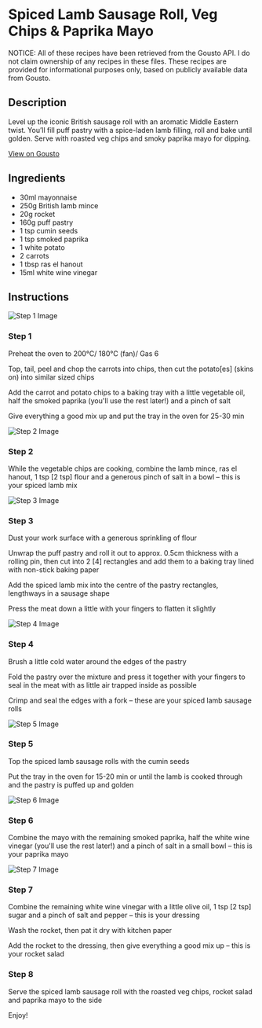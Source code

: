 # Spiced Lamb Sausage Roll, Veg Chips & Paprika Mayo

NOTICE: All of these recipes have been retrieved from the Gousto API. I do not claim ownership of any recipes in these files. These recipes are provided for informational purposes only, based on publicly available data from Gousto.

## Description

Level up the iconic British sausage roll with an aromatic Middle Eastern twist. You’ll fill puff pastry with a spice-laden lamb filling, roll and bake until golden. Serve with roasted veg chips and smoky paprika mayo for dipping. 


[View on Gousto](https://www.gousto.co.uk/recipes/cookbook/spiced-lamb-sausage-roll-veg-chips-paprika-mayo)

## Ingredients

- 30ml mayonnaise
- 250g British lamb mince
- 20g rocket
- 160g puff pastry
- 1 tsp cumin seeds
- 1 tsp smoked paprika
- 1 white potato
- 2 carrots
- 1 tbsp ras el hanout
- 15ml white wine vinegar

## Instructions

![Step 1 Image](https://production-media.gousto.co.uk/cms/recipe-step-image/Step-1-1657627432960-x200.jpg)

### Step 1

Preheat the oven to 200°C/ 180°C (fan)/ Gas 6

Top, tail, peel and chop the carrots into chips, then cut the potato<span class="text-danger">[es]</span> (skins on)  into similar sized chips

Add the carrot and potato chips to a baking tray with a little vegetable oil, half the smoked paprika (you'll use the rest later!) and a pinch of salt

Give everything a good mix up and put the tray in the oven for 25-30 min

![Step 2 Image](https://production-media.gousto.co.uk/cms/recipe-step-image/Step-2-1657627437564-x200.jpg)

### Step 2

While the vegetable chips are cooking, combine the lamb mince, ras el hanout, 1 tsp <span class="text-danger">[2 tsp]</span> flour and a generous pinch of salt in a bowl – this is your spiced lamb mix

![Step 3 Image](https://production-media.gousto.co.uk/cms/recipe-step-image/Step-3-1657627440935-x200.jpg)

### Step 3

Dust your work surface with a generous sprinkling of flour

Unwrap the puff pastry and roll it out to approx. 0.5cm thickness with a rolling pin, then cut into 2 <span class="text-danger">[4]</span> rectangles and add them to a baking tray lined with non-stick baking paper

Add the spiced lamb mix into the centre of the pastry rectangles, lengthways in a sausage shape

Press the meat down a little with your fingers to flatten it slightly

![Step 4 Image](https://production-media.gousto.co.uk/cms/recipe-step-image/Step-4-1657627444678-x200.jpg)

### Step 4

Brush a little cold water around the edges of the pastry

Fold the pastry over the mixture and press it together with your fingers to seal in the meat with as little air trapped inside as possible

Crimp and seal the edges with a fork – these are your spiced lamb sausage rolls

![Step 5 Image](https://production-media.gousto.co.uk/cms/recipe-step-image/Step-5-1657627448627-x200.jpeg)

### Step 5

Top the spiced lamb sausage rolls with the cumin seeds

Put the tray in the oven for 15-20 min or until the lamb is cooked through and the pastry is puffed up and golden

![Step 6 Image](https://production-media.gousto.co.uk/cms/recipe-step-image/Step-6-1657627451951-x200.jpg)

### Step 6

Combine the mayo with the remaining smoked paprika, half the white wine vinegar (you'll use the rest later!) and a pinch of salt in a small bowl – this is your paprika mayo

![Step 7 Image](https://production-media.gousto.co.uk/cms/recipe-step-image/Step-7-1657627456136-x200.jpg)

### Step 7

Combine the remaining white wine vinegar with a little olive oil, 1 tsp<span class="text-danger"> [2 tsp]</span> sugar and a pinch of salt and pepper – this is your dressing

Wash the rocket, then pat it dry with kitchen paper

Add the rocket to the dressing, then give everything a good mix up – this is your rocket salad

### Step 8

Serve the spiced lamb sausage roll with the roasted veg chips, rocket salad and paprika mayo to the side

Enjoy!

